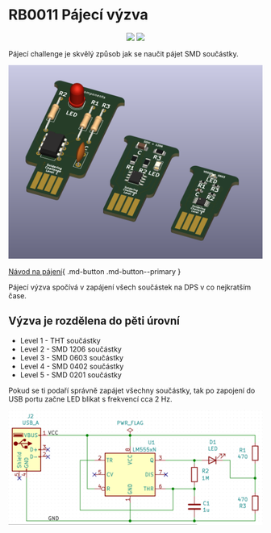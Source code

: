 # RB0011 Pájecí výzva

<p align="center">
<a href="https://hits.seeyoufarm.com"><img src="https://hits.seeyoufarm.com/api/count/incr/badge.svg?url=https%3A%2F%2Fgithub.com%2FRoboticsBrno%2FRB0011-SolderingChallenge&count_bg=%2379C83D&title_bg=%23555555&icon=&icon_color=%23E7E7E7&title=views&edge_flat=true"/></a>
<img src="https://img.shields.io/github/license/RoboticsBrno/RB0011-SolderingChallenge?style=flat-square">
</p>

Pájecí challenge je skvělý způsob jak se naučit pájet SMD součástky.

<div align="center">
    <img src="/docs/media/solderingChallenge-2.png">
</div>

[Návod na pájení](assembly.md){ .md-button .md-button--primary }

Pájecí výzva spočívá v zapájení všech součástek na DPS v co nejkratším čase.

## Výzva je rozdělena do pěti úrovní
- Level 1 - THT součástky
- Level 2 - SMD 1206 součástky
- Level 3 - SMD 0603 součástky
- Level 4 - SMD 0402 součástky
- Level 5 - SMD 0201 součástky


Pokud se ti podaří správně zapájet všechny součástky, tak po zapojení do USB portu začne LED blikat s frekvencí cca 2 Hz.

<div align="center">
    <img src="/docs/media/schema.png">
</div>
